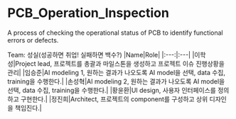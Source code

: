 # PCB_Operation_Inspection 
A process of checking the operational status of PCB to identify functional errors or defects.

Team: 성실(성공하면 취업! 실패하면 백수?)
|Name|Role|
|:---:|:---|
|이학성|Project lead, 프로젝트를 총괄과 마일스톤을 생성하고 프로젝트 이슈 진행상황을 관리|
|임승준|AI modeling 1, 원하는 결과가 나오도록 AI model을 선택, data 수집, training을 수행한다.|
|손성혁|AI modeling 2, 원하는 결과가 나오도록 AI model을 선택, data 수집, training을 수행한다.|
|황윤환|UI design, 사용자 인터페이스를 정의하고 구현한다.|
|정진희|Architect, 프로젝트의 component를 구성하고 상위 디자인을 책임진다.|
